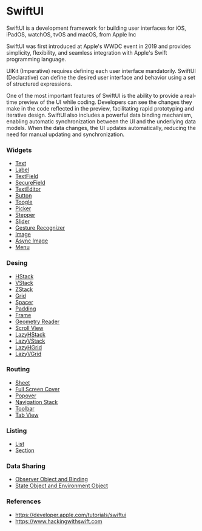 # SwiftUI

SwiftUI is a development framework for building user interfaces for iOS, iPadOS, watchOS, tvOS and macOS, from Apple Inc

SwiftUI was first introduced at Apple's WWDC event in 2019 and provides simplicity, flexibility, and seamless integration with Apple's Swift programming language.

UIKit (Imperative) requires defining each user interface mandatorily. SwiftUI (Declarative) can define the desired user interface and behavior using a set of structured expressions.

One of the most important features of SwiftUI is the ability to provide a real-time preview of the UI while coding. Developers can see the changes they make in the code reflected in the preview, facilitating rapid prototyping and iterative design. SwiftUI also includes a powerful data binding mechanism, enabling automatic synchronization between the UI and the underlying data models. When the data changes, the UI updates automatically, reducing the need for manual updating and synchronization.

### Widgets
- [Text](https://github.com/omercankoc/swift-ui-handbook/blob/main/Sources/Views.md#text)
- [Label](https://github.com/omercankoc/swift-ui-handbook/blob/main/Sources/Views.md#label)
- [TextField](https://github.com/omercankoc/swift-ui-handbook/blob/main/Sources/Views.md#textfield)
- [SecureField](https://github.com/omercankoc/swift-ui-handbook/blob/main/Sources/Views.md#securefield)
- [TextEditor](https://github.com/omercankoc/swift-ui-handbook/blob/main/Sources/Views.md#texteditor)
- [Button](https://github.com/omercankoc/swift-ui-handbook/blob/main/Sources/Views.md#button)
- [Toogle](https://github.com/omercankoc/swift-ui-handbook/blob/main/Sources/Views.md#toggle)
- [Picker](https://github.com/omercankoc/swift-ui-handbook/blob/main/Sources/Views.md#picker)
- [Stepper](https://github.com/omercankoc/swift-ui-handbook/blob/main/Sources/Views.md#stepper)
- [Slider](https://github.com/omercankoc/swift-ui-handbook/blob/main/Sources/Views.md#slider)
- [Gesture Recognizer](https://github.com/omercankoc/swift-ui-handbook/blob/main/Sources/Views.md#gesture-recognizer)
- [Image](https://github.com/omercankoc/swift-ui-handbook/blob/main/Sources/Views.md#image)
- [Async Image](https://github.com/omercankoc/swift-ui-handbook/blob/main/Sources/Views.md#asyncimage)
- [Menu](https://github.com/omercankoc/swift-ui-handbook/blob/main/Sources/Views.md#menu)

### Desing
- [HStack](https://github.com/omercankoc/swift-ui-handbook/blob/main/Sources/Design.md#hstack)
- [VStack](https://github.com/omercankoc/swift-ui-handbook/blob/main/Sources/Design.md#vstack)
- [ZStack](https://github.com/omercankoc/swift-ui-handbook/blob/main/Sources/Design.md#zstack)
- [Grid](https://github.com/omercankoc/swift-ui-handbook/blob/main/Sources/Design.md#grid)
- [Spacer](https://github.com/omercankoc/swift-ui-handbook/blob/main/Sources/Design.md#spacer)
- [Padding](https://github.com/omercankoc/swift-ui-handbook/blob/main/Sources/Design.md#padding)
- [Frame](https://github.com/omercankoc/swift-ui-handbook/blob/main/Sources/Design.md#frame)
- [Geometry Reader](https://github.com/omercankoc/swift-ui-handbook/blob/main/Sources/Design.md#geometryreader)
- [Scroll View](https://github.com/omercankoc/swift-ui-handbook/blob/main/Sources/Design.md#scrollview)
- [LazyHStack](https://github.com/omercankoc/swift-ui-handbook/blob/main/Sources/Design.md#lazyhstack)
- [LazyVStack](https://github.com/omercankoc/swift-ui-handbook/blob/main/Sources/Design.md#lazyvstack)
- [LazyHGrid](https://github.com/omercankoc/swift-ui-handbook/blob/main/Sources/Design.md#lazyhgrid)
- [LazyVGrid](https://github.com/omercankoc/swift-ui-handbook/blob/main/Sources/Design.md#lazyvgrid)

### Routing
- [Sheet](https://github.com/omercankoc/swift-ui-handbook/blob/main/Sources/Routing.md#sheet)
- [Full Screen Cover](https://github.com/omercankoc/swift-ui-handbook/blob/main/Sources/Routing.md#full-screen-cover)
- [Popover](https://github.com/omercankoc/swift-ui-handbook/blob/main/Sources/Routing.md#popover)
- [Navigation Stack](https://github.com/omercankoc/swift-ui-handbook/blob/main/Sources/Routing.md#navigation-stack)
- [Toolbar](https://github.com/omercankoc/swift-ui-handbook/blob/main/Sources/Routing.md#toolbar)
- [Tab View](https://github.com/omercankoc/swift-ui-handbook/blob/main/Sources/Routing.md#tab-view)

### Listing
- [List](https://github.com/omercankoc/swift-ui-handbook/blob/main/Sources/List.md#list)
- [Section](https://github.com/omercankoc/swift-ui-handbook/blob/main/Sources/List.md#section)

### Data Sharing
- [Observer Object and Binding](https://github.com/omercankoc/swift-ui-handbook/blob/main/Sources/DataSharing.md#observer-object-and-binding)
- [State Object and Environment Object](https://github.com/omercankoc/swift-ui-handbook/blob/main/Sources/DataSharing.md#state-object-and-environment-object)

### References
- https://developer.apple.com/tutorials/swiftui
- https://www.hackingwithswift.com
